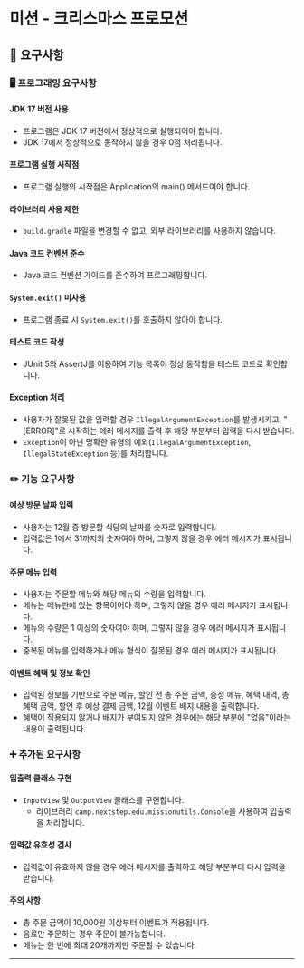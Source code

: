 # 미션 - 크리스마스 프로모션

## 🚀 요구사항

### 🖥️ 프로그래밍 요구사항
#### JDK 17 버전 사용

- 프로그램은 JDK 17 버전에서 정상적으로 실행되어야 합니다.
- JDK 17에서 정상적으로 동작하지 않을 경우 0점 처리됩니다.

#### 프로그램 실행 시작점

- 프로그램 실행의 시작점은 Application의 main() 메서드여야 합니다.

#### 라이브러리 사용 제한

- `build.gradle` 파일을 변경할 수 없고, 외부 라이브러리를 사용하지 않습니다.

#### Java 코드 컨벤션 준수

- Java 코드 컨벤션 가이드를 준수하여 프로그래밍합니다.

#### `System.exit()` 미사용

- 프로그램 종료 시 `System.exit()`를 호출하지 않아야 합니다.

#### 테스트 코드 작성

- JUnit 5와 AssertJ를 이용하여 기능 목록이 정상 동작함을 테스트 코드로 확인합니다.

#### Exception 처리

- 사용자가 잘못된 값을 입력할 경우 `IllegalArgumentException`를 발생시키고, "[ERROR]"로 시작하는 에러 메시지를 출력 후 해당 부분부터 입력을 다시 받습니다.
- `Exception`이 아닌 명확한 유형의 예외(`IllegalArgumentException`, `IllegalStateException` 등)를 처리합니다.


### ✏️ 기능 요구사항
#### 예상 방문 날짜 입력
   - 사용자는 12월 중 방문할 식당의 날짜를 숫자로 입력합니다. 
   - 입력값은 1에서 31까지의 숫자여야 하며, 그렇지 않을 경우 에러 메시지가 표시됩니다.

#### 주문 메뉴 입력
   - 사용자는 주문할 메뉴와 해당 메뉴의 수량을 입력합니다.
   - 메뉴는 메뉴판에 있는 항목이어야 하며, 그렇지 않을 경우 에러 메시지가 표시됩니다.
   - 메뉴의 수량은 1 이상의 숫자여야 하며, 그렇지 않을 경우 에러 메시지가 표시됩니다.
   - 중복된 메뉴를 입력하거나 메뉴 형식이 잘못된 경우 에러 메시지가 표시됩니다.

#### 이벤트 혜택 및 정보 확인
   - 입력된 정보를 기반으로 주문 메뉴, 할인 전 총 주문 금액, 증정 메뉴, 혜택 내역, 총 혜택 금액, 할인 후 예상 결제 금액, 12월 이벤트 배지 내용을 출력합니다.
   - 혜택이 적용되지 않거나 배지가 부여되지 않은 경우에는 해당 부분에 "없음"이라는 내용이 출력됩니다.


### ➕ 추가된 요구사항

#### 입출력 클래스 구현

- `InputView` 및 `OutputView` 클래스를 구현합니다.
  - 라이브러리 `camp.nextstep.edu.missionutils.Console`을 사용하여 입출력을 처리합니다.

#### 입력값 유효성 검사

- 입력값이 유효하지 않을 경우 에러 메시지를 출력하고 해당 부분부터 다시 입력을 받습니다.

#### 주의 사항

- 총 주문 금액이 10,000원 이상부터 이벤트가 적용됩니다.
- 음료만 주문하는 경우 주문이 불가능합니다.
- 메뉴는 한 번에 최대 20개까지만 주문할 수 있습니다.

---

